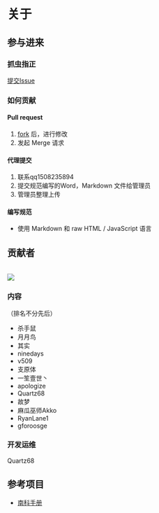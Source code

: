 # 关于

## 参与进来

### 抓虫指正

[提交Issue](https://github.com/Survive-HFUT/survive-hfut.github.io/issues/new)

### 如何贡献

#### Pull request

1. [fork](https://github.com/Survive-HFUT/survive-hfut.github.io/fork) 后，进行修改
2. 发起 Merge 请求

#### 代理提交

1. 联系qq1508235894
2. 提交规范编写的Word，Markdown 文件给管理员
3. 管理员整理上传

#### 编写规范

- 使用 Markdown 和 raw HTML / JavaScript 语言

## 贡献者

<a href="https://github.com/survive-hfut/survive-hfut.github.io/graphs/contributors">
  <br><img src="https://contributors-img.web.app/image?repo=survive-hfut/survive-hfut.github.io" />
</a>

### 内容

（排名不分先后）

- 杀手鼠
- 月月鸟
- 其实
- ninedays
- v509
- 支原体
- 一笙壹世丶
- apologize
- Quartz68
- 故梦
- 麻瓜巫师Akko
- RyanLane1
- gforoosge

### 开发运维

Quartz68

## 参考项目

- [南科手册](https://sustech.online/)
